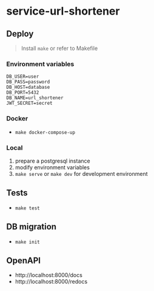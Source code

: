 # service-url-shortener

## Deploy

> Install `make` or refer to Makefile

### Environment variables

```
DB_USER=user
DB_PASS=password
DB_HOST=database
DB_PORT=5432
DB_NAME=url_shortener
JWT_SECRET=secret
```

### Docker

- `make docker-compose-up`

### Local

1. prepare a postgresql instance
2. modify environment variables
3. `make serve` or `make dev` for development environment

## Tests

- `make test`

## DB migration

- `make init`

## OpenAPI

- http://localhost:8000/docs
- http://localhost:8000/redocs
